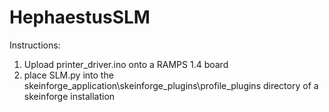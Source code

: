 HephaestusSLM
=============
Instructions:
1. Upload printer_driver.ino onto a RAMPS 1.4 board
2. place SLM.py into the skeinforge_application\skeinforge_plugins\profile_plugins directory of a skeinforge installation
